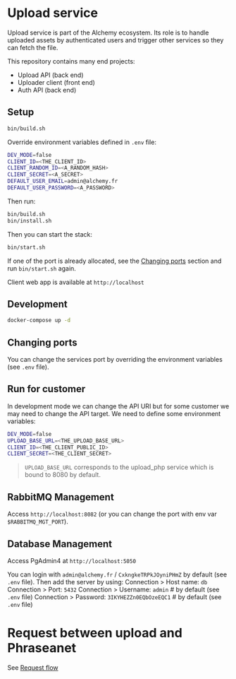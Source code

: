 # Upload service

Upload service is part of the Alchemy ecosystem.
Its role is to handle uploaded assets by authenticated users and trigger other services so they can fetch the file.

This repository contains many end projects:
- Upload API (back end)
- Uploader client (front end)
- Auth API (back end)

## Setup

```bash
bin/build.sh
```

Override environment variables defined in `.env` file:

```bash
DEV_MODE=false
CLIENT_ID=<THE_CLIENT_ID>
CLIENT_RANDOM_ID=<A_RANDOM_HASH>
CLIENT_SECRET=<A_SECRET>
DEFAULT_USER_EMAIL=admin@alchemy.fr
DEFAULT_USER_PASSWORD=<A_PASSWORD>
```

Then run:

```bash
bin/build.sh
bin/install.sh
```

Then you can start the stack:

```bash
bin/start.sh
```

If one of the port is already allocated, see the [Changing ports](#changing-ports) section and run `bin/start.sh` again.

Client web app is available at `http://localhost`

## Development

```bash
docker-compose up -d
```

## Changing ports

You can change the services port by overriding the environment variables (see `.env` file).

## Run for customer

In development mode we can change the API URI but for some customer we may need to change the API target.
We need to define some environment variables:

```bash
DEV_MODE=false
UPLOAD_BASE_URL=<THE_UPLOAD_BASE_URL>
CLIENT_ID=<THE_CLIENT_PUBLIC_ID>
CLIENT_SECRET=<THE_CLIENT_SECRET>
```

> `UPLOAD_BASE_URL` corresponds to the upload_php service which is bound to 8080 by default.

## RabbitMQ Management

Access `http://localhost:8082` (or you can change the port with env var `$RABBITMQ_MGT_PORT`).

## Database Management

Access PgAdmin4 at `http://localhost:5050`

You can login with `admin@alchemy.fr` / `CxkngkeTRPkJOyniPHmZ` by default (see `.env` file).
Then add the server by using:
Connection > Host name: `db`
Connection > Port: `5432`
Connection > Username: `admin` # by default (see `.env` file)
Connection > Password: `3IKYHEZZn0EQbOzeEQC1` # by default (see `.env` file)

# Request between upload and Phraseanet

See [Request flow](./doc/request_flow.md)
